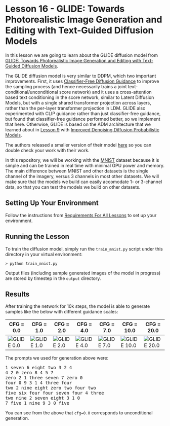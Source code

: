 # Lesson 16 - GLIDE: Towards Photorealistic Image Generation and Editing with Text-Guided Diffusion Models

In this lesson we are going to learn about the GLIDE diffusion model from [GLIDE: Towards Photorealistic Image Generation and Editing with Text-Guided Diffusion Models](https://arxiv.org/abs/2112.10741).

The GLIDE diffusion model is very similar to DDPM, which two important improvements. First,
it uses [Classifier-Free Diffusion Guidance](https://arxiv.org/abs/2207.12598) to improve the sampling process (and hence necessarily trains a joint text-conditional/unconditional score network) and it uses a cross-attention based text conditioning in the score network, similar to Latent Diffusion Models, but with a single shared transformer projection across layers, rather than the per-layer transformer projection in LDM. GLIDE also experimented with CLIP guidance rather than just classifier-free guidance, but found that classifier-free guidance performed better, so we implement that here. Otherwise, GLIDE is based on the ADM architecture that we learned about in [Lesson 9](https://github.com/swookey-thinky/mindiffusion/tree/main/lesson_09) with [Improved Denoising Diffusion Probabilistic Models](https://arxiv.org/abs/2102.09672). 

The authors released a smaller version of their model [here](https://github.com/openai/glide-text2im/tree/main) so you can double check your work with their work.


In this repository, we will be working with the [MNIST](https://en.wikipedia.org/wiki/MNIST_database) dataset because it is simple and can be trained in real time with minimal GPU power and memory. The main difference between MNIST and other datasets is the single channel of the imagery, versus 3 channels in most other datasets. We will make sure that the models we build can easily accomodate 1- or 3-channel data, so that you can test the models we build on other datasets.

## Setting Up Your Environment

Follow the instructions from [Requirements For All Lessons](https://github.com/swookey-thinky/mindiffusion?tab=readme-ov-file#requirements-for-all-lessons) to set up your environment.

## Running the Lesson

To train the diffusion model, simply run the `train_mnist.py` script under this directory in your virtual environment:

```
> python train_mnist.py
```

Output files (including sample generated images of the model in progress) are stored by timestep in the `output` directory.

## Results

After training the network for 10k steps, the model is able to generate samples like the below with different guidance scales:


| CFG = 0.0 | CFG = 1.0 | CFG = 2.0 | CFG = 4.0 | CFG = 7.0 | CFG = 10.0 | CFG = 20.0
| ---- | ---- | ---- | ---- | ---- | ---- | ---- 
| ![GLIDE 0.0](https://drive.google.com/uc?export=view&id=10LyT0Ynsn3ti1wOEqdG4jnW_k3NamwZl) | ![GLIDE 1.0](https://drive.google.com/uc?export=view&id=1q46FWPWWYQPTv-8wYlZp55RQeIBI0dad) | ![GLIDE 2.0](https://drive.google.com/uc?export=view&id=1Pq7mlhJam8ARx87_rjzy8LTgFd0WNbDD) | ![GLIDE 4.0](https://drive.google.com/uc?export=view&id=1gYByHVKAqJuxALn2kfGNeuj-dNUJ85-I) | ![GLIDE 7.0](https://drive.google.com/uc?export=view&id=16wXV6gn8hPAoKEheRVgU3JrKllf8sek0) | ![GLIDE 10.0](https://drive.google.com/uc?export=view&id=1yGuVixiUr4JPVPsYx5UVdoQZ65Dahl7v) | ![GLIDE 20.0](https://drive.google.com/uc?export=view&id=1trNGDUg637gJfBR_qgfbjdtUzeNwovdv)

The prompts we used for generation above were:

<pre>
1 seven 6 eight two 3 2 4 
4 2 0 zero 8 4 5 7 
zero 2 1 three seven 7 zero 0 
four 0 9 3 1 4 three four 
two 2 nine eight zero two four two 
five six four four seven four 4 three 
two nine 2 seven eight 3 1 0 
7 five 1 nine 9 3 0 five   
</pre>

You can see from the above that `cfg=0.0` corresponds to unconditional generation.

